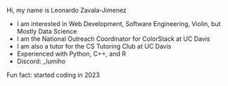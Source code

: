 Hi, my name is Leonardo Zavala-Jimenez
- I am interested in Web Development, Software Engineering, Violin, but Mostly Data Science
- I am the National Outreach Coordinator for ColorStack at UC Davis
- I am also a tutor for the CS Tutoring Club at UC Davis
- Experienced with Python, C++, and R
- Discord: _lumiho
  
Fun fact: started coding in 2023

<!---
Lumiho/Lumiho is a ✨ special ✨ repository because its `README.md` (this file) appears on your GitHub profile.
You can click the Preview link to take a look at your changes.
--->

